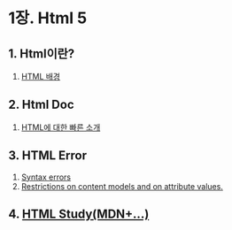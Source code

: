 # 1장. Html 5

## 1. Html이란?

1. [HTML 배경](https://github.com/devininy/Devininy-Guide/blob/master/Web/1%EC%9E%A5.%20%20HTML%205/1.%20html%20%EC%9D%B4%EB%9E%80%3F.md)

## 2. Html Doc

1. [HTML에 대한 빠른 소개](https://github.com/devininy/Devininy-Guide/blob/master/Web/1%EC%9E%A5.%20%20HTML%205/2.%20html%20Doc.md)

## 3. HTML Error

1. [Syntax errors](https://github.com/devininy/Devininy-Guide/blob/master/Web/1%EC%9E%A5.%20%20HTML%205/3.%20html%20Error.md#3-1-syntax-errors)
2. [Restrictions on content models and on attribute values.](https://github.com/devininy/Devininy-Guide/blob/master/Web/1%EC%9E%A5.%20%20HTML%205/3.%20html%20Error.md#3-2-restrictions-on-content-models-and-on-attribute-values)

## 4. [HTML Study(MDN+...)](./html-study/README.md)
